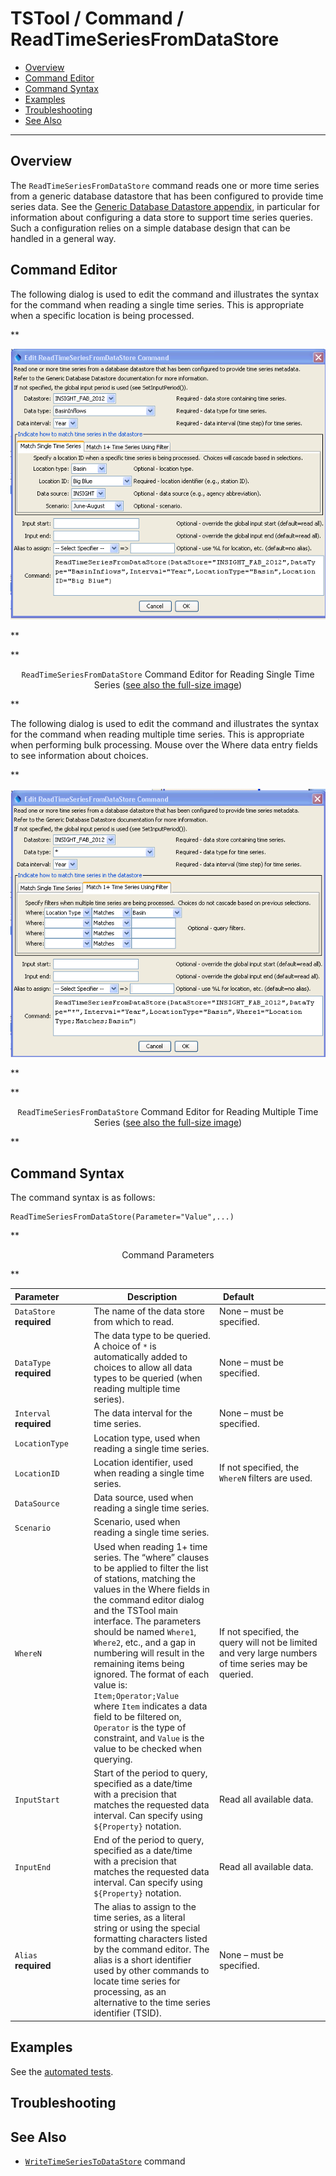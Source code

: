 # TSTool / Command / ReadTimeSeriesFromDataStore #

* [Overview](#overview)
* [Command Editor](#command-editor)
* [Command Syntax](#command-syntax)
* [Examples](#examples)
* [Troubleshooting](#troubleshooting)
* [See Also](#see-also)

-------------------------

## Overview ##

The `ReadTimeSeriesFromDataStore` command reads one or more time series from a
generic database datastore that has been configured to provide time series data.
See the [Generic Database Datastore appendix](../../datastore-ref/GenericDatabase/GenericDatabase.md),
in particular for information about configuring a data store to support time series queries.
Such a configuration relies on a simple database design that can be handled in a general way.

## Command Editor ##

The following dialog is used to edit the command and illustrates the
syntax for the command when reading a single time series.
This is appropriate when a specific location is being processed.

**<p style="text-align: center;">
![ReadTimeSeriesFromDataStore Single](ReadTimeSeriesFromDataStore_Single.png)
</p>**

**<p style="text-align: center;">
`ReadTimeSeriesFromDataStore` Command Editor for Reading Single Time Series (<a href="../ReadTimeSeriesFromDataStore_Single.png">see also the full-size image</a>)
</p>**

The following dialog is used to edit the command and illustrates the syntax
for the command when reading multiple time series.
This is appropriate when performing bulk processing.
Mouse over the Where data entry fields to see information about choices.

**<p style="text-align: center;">
![ReadTimeSeriesFromDataStore Multiple](ReadTimeSeriesFromDataStore_Multiple.png)
</p>**

**<p style="text-align: center;">
`ReadTimeSeriesFromDataStore` Command Editor for Reading Multiple Time Series (<a href="../ReadTimeSeriesFromDataStore_Multiple.png">see also the full-size image</a>)
</p>**

## Command Syntax ##

The command syntax is as follows:

```text
ReadTimeSeriesFromDataStore(Parameter="Value",...)
```
**<p style="text-align: center;">
Command Parameters
</p>**

|**Parameter**&nbsp;&nbsp;&nbsp;&nbsp;&nbsp;&nbsp;&nbsp;&nbsp;&nbsp;&nbsp;&nbsp;|**Description**|**Default**&nbsp;&nbsp;&nbsp;&nbsp;&nbsp;&nbsp;&nbsp;&nbsp;&nbsp;&nbsp;&nbsp;&nbsp;&nbsp;&nbsp;&nbsp;&nbsp;&nbsp;&nbsp;&nbsp;&nbsp;&nbsp;&nbsp;&nbsp;&nbsp;&nbsp;&nbsp;&nbsp;|
|--------------|-----------------|-----------------|
|`DataStore`<br>**required**|The name of the data store from which to read. |None – must be specified.|
|`DataType`<br>**required**|The data type to be queried.  A choice of `*` is automatically added to choices to allow all data types to be queried (when reading multiple time series).|None – must be specified.|
|`Interval`<br>**required**|The data interval for the time series.|None – must be specified.|
|`LocationType`|Location type, used when reading a single time series.||
|`LocationID`|Location identifier, used when reading a single time series.|If not specified, the `WhereN` filters are used.|
|`DataSource`|Data source, used when reading a single time series.||
|`Scenario`|Scenario, used when reading a single time series.||
|`WhereN`|Used when reading 1+ time series.  The “where” clauses to be applied to filter the list of stations, matching the values in the Where fields in the command editor dialog and the TSTool main interface.  The parameters should be named `Where1`, `Where2`, etc., and a gap in numbering will result in the remaining items being ignored.  The format of each value is:<br>`Item;Operator;Value`<br>where `Item` indicates a data field to be filtered on, `Operator` is the type of constraint, and `Value` is the value to be checked when querying.|If not specified, the query will not be limited and very large numbers of time series may be queried.|
|`InputStart`|Start of the period to query, specified as a date/time with a precision that matches the requested data interval.  Can specify using `${Property}` notation.|Read all available data.|
|`InputEnd`|End of the period to query, specified as a date/time with a precision that matches the requested data interval.  Can specify using `${Property}` notation.|Read all available data.|
|`Alias`<br>**required**|The alias to assign to the time series, as a literal string or using the special formatting characters listed by the command editor.  The alias is a short identifier used by other commands to locate time series for processing, as an alternative to the time series identifier (TSID).|None – must be specified.|

## Examples ##

See the [automated tests](https://github.com/OpenCDSS/cdss-app-tstool-test/tree/master/test/regression/commands/general/ReadTimeSeriesFromDataStore).

## Troubleshooting ##

## See Also ##

* [`WriteTimeSeriesToDataStore`](../WriteTimeSeriesToDataStore/WriteTimeSeriesToDataStore.md) command

